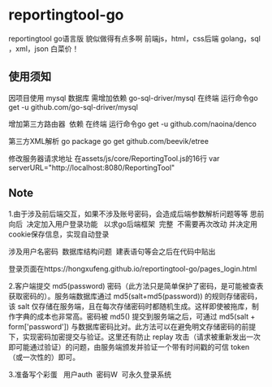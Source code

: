 # reportingtool-go
reportingtool go语言版 貌似做得有点多啊 前端js，html，css后端 golang，sql ，xml，json 白菜价！
## 使用须知
因项目使用 mysql 数据库 需增加依赖  go-sql-driver/mysql
在终端 运行命令go get -u github.com/go-sql-driver/mysql


增加第三方路由器  依赖
在终端 运行命令go get -u github.com/naoina/denco


第三方XML解析  go package
go get github.com/beevik/etree


修改服务器请求地址 在assets/js/core/ReportingTool.js的16行
var serverURL="http://localhost:8080/ReportingTool"


## Note
1.由于涉及前后端交互，如果不涉及账号密码，会造成后端参数解析问题等等
思前向后  决定加入用户登录功能   以求go后端框架  完整  不需要再次改动
并决定用cookie保存信息，实现自动登录

涉及用户名密码  数据库结构问题  建表语句等会之后在代码中贴出

登录页面在https://hongxufeng.github.io/reportingtool-go/pages_login.html

2.客户端提交 md5(password) 密码（此方法只是简单保护了密码，是可能被查表获取密码的）。服务端数据库通过 md5(salt+md5(password)) 的规则存储密码，该 salt 仅存储在服务端，且在每次存储密码时都随机生成。这样即使被拖库，制作字典的成本也非常高。密码被 md5() 提交到服务端之后，可通过 md5(salt + form['password']) 与数据库密码比对。此方法可以在避免明文存储密码的前提下，实现密码加密提交与验证。这里还有防止 replay 攻击（请求被重新发出一次即可能通过验证）的问题，由服务端颁发并验证一个带有时间戳的可信 token （或一次性的）即可。

3.准备写个彩蛋   用户auth  密码W  可永久登录系统 
